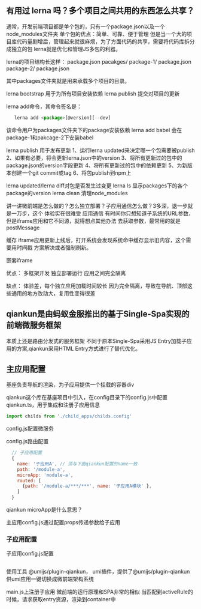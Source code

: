 <!--
 * @Descripttion: 
 * @Author: ZJ
 * @Date: 2022-02-25 17:12:22
 * @LastEditors: ZJ
 * @LastEditTime: 2022-03-06 22:10:28
-->
<!-- https://mp.weixin.qq.com/s/jkiN16E24R5ttIWRQLfdMw -->
## 有用过 lerna 吗？多个项目之间共用的东西怎么共享？
通常，开发前端项目都是单个包的，只有一个package.json以及一个node_modules文件夹
单个包的优点：简单、可靠、便于管理
但是当一个大的项目库代码量剧增后，管理起来就很麻烦，为了方面代码的共享，需要将代码库拆分成独立的包
lerna就是优化和管理JS多包的利器。

lerna的项目结构长这样：
package.json
pacakges/
  package-1/
    package.json
  package-2/
    package.json

其中packages文件夹就是用来承载多个项目的目录。

lerna bootstrap  用于为所有项目安装依赖
lerna  publish  提交对项目的更新

lerna add命令，其命令签名是：
```js
   lerna add <package>[@version][--dev]
```
该命令用户为packages文件夹下的package安装依赖
lerna add babel   会在package-1和pakcage-2下安装babel

lerna publish  用于发布更新 
1、运行lerna updated来决定哪一个包需要被publish
2、如果有必要，将会更新lerna.json中的version
3、将所有更新过的包中的package.json的version字段更新
4、将所有更新过的包中的依赖更新
5、为新版本创建一个git commit或tag
6、将包publish到npm上

lerna updated/lerna diff对包是否发生过变更
lerna ls 显示packages下的各个package的version
lerna clean 清理node_modules

讲一讲微前端是怎么做的？怎么独立部署？子应用通信怎么做？3多深，退一步就是一万步，这个
体验实在很难受
应用通信
有时间你只想知道子系统的URL参数，但是iframe应用和它不同源，就得想点其他办法
去获取参数，最常用的就是postMessage

缓存
iframe应用更新上线后，打开系统会发现系统命中缓存显示旧内容，这个需要用时间戳
方案解决或者强制刷新。

嵌套iframe

优点：
多框架开发
独立部署运行
应用之间完全隔离

缺点：
体验差，每个独立应用加载时间较长
因为完全隔离，导致在导航、顶部这些通用的地方改动大，复用性变得很差


## qiankun是由蚂蚁金服推出的基于Single-Spa实现的前端微服务框架
本质上还是路由分发式的服务框架
不同于原本Single-Spa采用JS Entry加载子应用的方案,qiankun采用HTML Entry方式进行了替代优化。

## 主应用配置
基座负责导航的渲染，为子应用提供一个挂载的容器div

qiankun这个库在基座项目中引入，在config目录下的config.js中配置qiankun.ts，用于集成和注册子应用信息

```js
import childs from './child_apps/childs.config'
```
config.js配置微服务

config.js路由配置

```js
  // 子应用配置
  {
    name: '子应用A', // 须与下面qiankun配置的name一致
    path: '/module-a', 
    microApp: 'module-a', 
    routed: [
      {path: '/module-a/***/***', name: '子应用A模块' },
    ]
  }
```
qiankun microApp是什么意思？

主应用config.js通过配置props传递参数给子应用

### 子应用配置

子应用config.js配置
```js
```

使用工具 @umijs/plugin-qiankun， umi插件，提供了@umijs/plugin-qiankun供umi应用一键切换成微前端架构系统

main.js上注册子应用
微前端的运行原理和SPA非常的相似
当匹配到activeRule的时候，请求获取entry资源，渲染到container中
